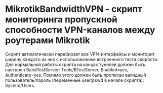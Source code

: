 # MikrotikBandwidthVPN - скрипт мониторинга пропускной способности VPN-каналов между роутерами Mikrotik

Скрипт автоматически перебирает все VPN-интерфейсы и мониторит ширину каждого из них c использованием встроенного теста скорости.
Для нормальной работы скрипта на концах тунелей должен быть настроен BandTestServer: Tools/BTestServer, Enabled=yes, Authenticate=yes.
Помимо этого должен быть прописан валидный пользователь/пароль (переменные user/pswd в начале скрипта): System/Users.
